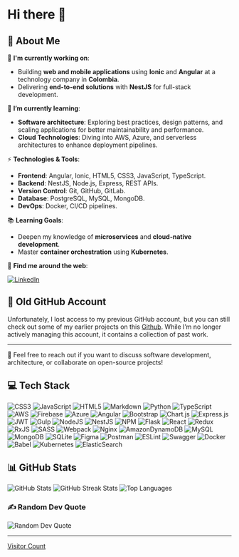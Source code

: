 # Hi there 👋

## 💫 About Me

🔭 **I'm currently working on**:

- Building **web and mobile applications** using **Ionic** and **Angular** at a technology company in **Colombia**.
- Delivering **end-to-end solutions** with **NestJS** for full-stack development.

🌱 **I’m currently learning**:

- **Software architecture**: Exploring best practices, design patterns, and scaling applications for better maintainability and performance.
- **Cloud Technologies**: Diving into AWS, Azure, and serverless architectures to enhance deployment pipelines.

⚡ **Technologies & Tools**:

- **Frontend**: Angular, Ionic, HTML5, CSS3, JavaScript, TypeScript.
- **Backend**: NestJS, Node.js, Express, REST APIs.
- **Version Control**: Git, GitHub, GitLab.
- **Database**: PostgreSQL, MySQL, MongoDB.
- **DevOps**: Docker, CI/CD pipelines.

📚 **Learning Goals**:

- Deepen my knowledge of **microservices** and **cloud-native development**.
- Master **container orchestration** using **Kubernetes**.

🔗 **Find me around the web**:

[![LinkedIn](https://img.shields.io/badge/LinkedIn-%230077B5.svg?logo=linkedin&logoColor=white)](https://linkedin.com/in/santiago-patino-martinez)

## 📂 **Old GitHub Account**

Unfortunately, I lost access to my previous GitHub account, but you can still check out some of my earlier projects on this [Github](https://github.com/santipm29). While I’m no longer actively managing this account, it contains a collection of past work.

---

💬 Feel free to reach out if you want to discuss software development, architecture, or collaborate on open-source projects!

## 💻 Tech Stack

![CSS3](https://img.shields.io/badge/css3-%231572B6.svg?style=for-the-badge&logo=css3&logoColor=white) ![JavaScript](https://img.shields.io/badge/javascript-%23323330.svg?style=for-the-badge&logo=javascript&logoColor=%23F7DF1E) ![HTML5](https://img.shields.io/badge/html5-%23E34F26.svg?style=for-the-badge&logo=html5&logoColor=white) ![Markdown](https://img.shields.io/badge/markdown-%23000000.svg?style=for-the-badge&logo=markdown&logoColor=white) ![Python](https://img.shields.io/badge/python-3670A0?style=for-the-badge&logo=python&logoColor=ffdd54) ![TypeScript](https://img.shields.io/badge/typescript-%23007ACC.svg?style=for-the-badge&logo=typescript&logoColor=white) ![AWS](https://img.shields.io/badge/AWS-%23FF9900.svg?style=for-the-badge&logo=amazon-aws&logoColor=white) ![Firebase](https://img.shields.io/badge/firebase-%23039BE5.svg?style=for-the-badge&logo=firebase) ![Azure](https://img.shields.io/badge/azure-%230072C6.svg?style=for-the-badge&logo=azure-devops&logoColor=white) ![Angular](https://img.shields.io/badge/angular-%23DD0031.svg?style=for-the-badge&logo=angular&logoColor=white) ![Bootstrap](https://img.shields.io/badge/bootstrap-%23563D7C.svg?style=for-the-badge&logo=bootstrap&logoColor=white) ![Chart.js](https://img.shields.io/badge/chart.js-F5788D.svg?style=for-the-badge&logo=chart.js&logoColor=white) ![Express.js](https://img.shields.io/badge/express.js-%23404d59.svg?style=for-the-badge&logo=express&logoColor=%2361DAFB) ![JWT](https://img.shields.io/badge/JWT-black?style=for-the-badge&logo=JSON%20web%20tokens) ![Gulp](https://img.shields.io/badge/GULP-%23CF4647.svg?style=for-the-badge&logo=gulp&logoColor=white) ![NodeJS](https://img.shields.io/badge/node.js-6DA55F?style=for-the-badge&logo=node.js&logoColor=white) ![NestJS](https://img.shields.io/badge/nestjs-%23E0234E.svg?style=for-the-badge&logo=nestjs&logoColor=white) ![NPM](https://img.shields.io/badge/NPM-%23000000.svg?style=for-the-badge&logo=npm&logoColor=white) ![Flask](https://img.shields.io/badge/flask-%23000.svg?style=for-the-badge&logo=flask&logoColor=white) ![React](https://img.shields.io/badge/react-%2320232a.svg?style=for-the-badge&logo=react&logoColor=%2361DAFB) ![Redux](https://img.shields.io/badge/redux-%23593d88.svg?style=for-the-badge&logo=redux&logoColor=white) ![RxJS](https://img.shields.io/badge/rxjs-%23B7178C.svg?style=for-the-badge&logo=reactivex&logoColor=white) ![SASS](https://img.shields.io/badge/SASS-hotpink.svg?style=for-the-badge&logo=SASS&logoColor=white) ![Webpack](https://img.shields.io/badge/webpack-%238DD6F9.svg?style=for-the-badge&logo=webpack&logoColor=black) ![Nginx](https://img.shields.io/badge/nginx-%23009639.svg?style=for-the-badge&logo=nginx&logoColor=white) ![AmazonDynamoDB](https://img.shields.io/badge/Amazon%20DynamoDB-4053D6?style=for-the-badge&logo=Amazon%20DynamoDB&logoColor=white) ![MySQL](https://img.shields.io/badge/mysql-%2300f.svg?style=for-the-badge&logo=mysql&logoColor=white) ![MongoDB](https://img.shields.io/badge/MongoDB-%234ea94b.svg?style=for-the-badge&logo=mongodb&logoColor=white) ![SQLite](https://img.shields.io/badge/sqlite-%2307405e.svg?style=for-the-badge&logo=sqlite&logoColor=white) ![Figma](https://img.shields.io/badge/figma-%23F24E1E.svg?style=for-the-badge&logo=figma&logoColor=white) ![Postman](https://img.shields.io/badge/Postman-FF6C37?style=for-the-badge&logo=postman&logoColor=white) ![ESLint](https://img.shields.io/badge/ESLint-4B3263?style=for-the-badge&logo=eslint&logoColor=white) ![Swagger](https://img.shields.io/badge/-Swagger-%23Clojure?style=for-the-badge&logo=swagger&logoColor=white) ![Docker](https://img.shields.io/badge/docker-%230db7ed.svg?style=for-the-badge&logo=docker&logoColor=white) ![Babel](https://img.shields.io/badge/Babel-F9DC3e?style=for-the-badge&logo=babel&logoColor=black) ![Kubernetes](https://img.shields.io/badge/kubernetes-%23326ce5.svg?style=for-the-badge&logo=kubernetes&logoColor=white) ![ElasticSearch](https://img.shields.io/badge/-ElasticSearch-005571?style=for-the-badge&logo=elasticsearch)

## 📊 GitHub Stats

![GitHub Stats](https://github-readme-stats.vercel.app/api?username=santipatino&theme=radical&hide_border=false&include_all_commits=false&count_private=true)
![GitHub Streak Stats](https://github-readme-streak-stats.herokuapp.com/?user=santipatino&theme=radical&hide_border=false)
![Top Languages](https://github-readme-stats.vercel.app/api/top-langs/?username=santipatino&theme=radical&hide_border=false&include_all_commits=false&count_private=true&layout=compact)

### ✍️ Random Dev Quote

![Random Dev Quote](https://quotes-github-readme.vercel.app/api?type=horizontal&theme=radical)

---

[Visitor Count](https://visitcount.itsvg.in/api?id=santipatino&icon=0&color=0)

<!-- Proudly created with GPRM ( https://gprm.itsvg.in ) -->
